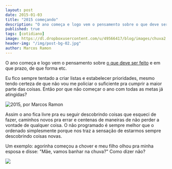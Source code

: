 ```yaml
---
layout: post
date: 2015-01-03
title: "2015 começando"
description: "O ano começa e logo vem o pensamento sobre o que deve ser feito e em que prazo, de que forma etc. Eu fico sempre tentado a criar listas e estabelecer prioridades, mesmo tendo certeza de que não vou me policiar o suficiente pra cumprir."
published: true
tags: [cotidiano]
image: https://dl.dropboxusercontent.com/u/49566417/blog/images/chuva2.JPG
header-img: "/img/post-bg-02.jpg"
author: Marcos Ramon
---
```


O ano começa e logo vem o pensamento sobre [o que deve ser feito](http://arcano5.com.br/coisas-por-fazer/) e em que prazo, de que forma etc. 

Eu fico sempre tentado a criar listas e estabelecer prioridades, mesmo tendo certeza de que não vou me policiar o suficiente pra cumprir a maior parte das coisas. Então por que não começar o ano com todas as metas já atingidas?

<img src="https://dl.dropboxusercontent.com/u/49566417/blog/images/2015.jpg" alt="2015, por Marcos Ramon" align="middle">

Assim o ano fica livre pra eu seguir descobrindo coisas que esqueci de fazer, caminhos novos pra errar e centenas de maneiras de não perder a vontade de qualquer coisa. O não programado é sempre melhor que o ordenado simplesmente porque nos traz a sensação de estarmos sempre descobrindo coisas novas.

Um exemplo: agorinha começou a chover e meu filho olhou pra minha esposa e disse: "Mãe, vamos banhar na chuva?" Como dizer não?

<img src="https://dl.dropboxusercontent.com/u/49566417/blog/images/chuva2.JPG">
